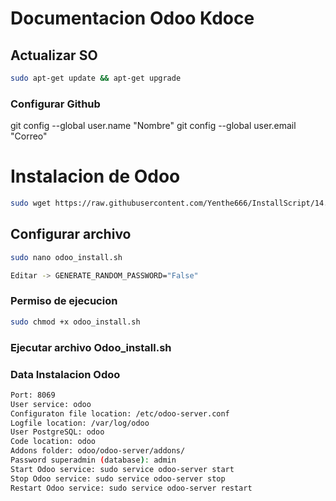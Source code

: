 # Documentacion Odoo Kdoce

## Actualizar SO
```bash
sudo apt-get update && apt-get upgrade
```

### Configurar Github 
git config --global user.name "Nombre"
git config --global user.email "Correo"


# Instalacion de Odoo
```bash
sudo wget https://raw.githubusercontent.com/Yenthe666/InstallScript/14.0/odoo_install.sh
```

## Configurar archivo 
```bash
sudo nano odoo_install.sh

Editar -> GENERATE_RANDOM_PASSWORD="False"
```

### Permiso de ejecucion
```bash
sudo chmod +x odoo_install.sh
```

### Ejecutar archivo Odoo_install.sh

### Data Instalacion Odoo
```bash
Port: 8069
User service: odoo
Configuraton file location: /etc/odoo-server.conf
Logfile location: /var/log/odoo
User PostgreSQL: odoo
Code location: odoo
Addons folder: odoo/odoo-server/addons/
Password superadmin (database): admin
Start Odoo service: sudo service odoo-server start
Stop Odoo service: sudo service odoo-server stop
Restart Odoo service: sudo service odoo-server restart
```
